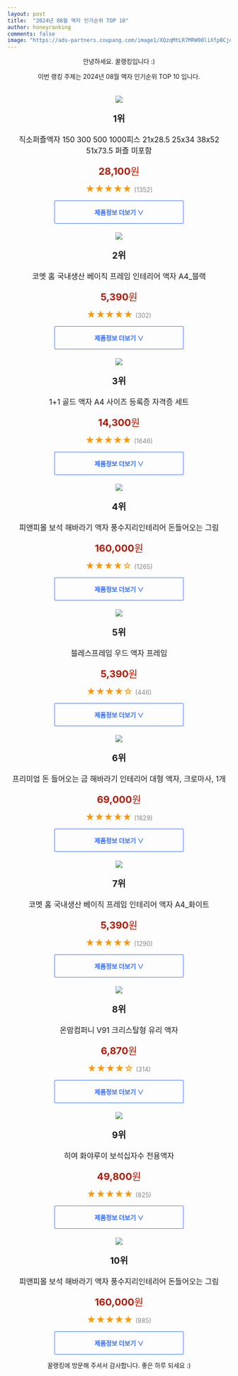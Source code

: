 ```yaml
---
layout: post
title:  "2024년 08월 액자 인기순위 TOP 10"
author: honeyranking
comments: false
image: "https://ads-partners.coupang.com/image1/XQzqMtLR7MRW90liXfpBCjof9gKKavxMfvjofDgVsKK8Ms1GDoGQlYQ0K_5W-ZYZGnTz2NYp0Q2WgmC96bemHkf0UOwDAqRYjBbvdiC_6twq_O28-F-Np-7-0bBTYiBjID2bl0N2i16rJEO-Ta-vxiuVQVlbrYmPIoCYEtgkkQjnK2bRrsuPdFUFBWpDs9U87-xolMEpVvwIqsHl6uKs2mafRHn_eTg8isJIyQ2432lLE30OHxGZvgEUwynMHRlKyFp9ruk2aWjQmX0H__uGwj6L8om8jByXLTSnc_s0pePWTO6T7zZrPDpbznsrkZc="
---
```

<p style="text-align: center;">안녕하세요. 꿀랭킹입니다 :)</p>
<p style="text-align: center;">이번 랭킹 주제는 2024년 08월 액자 인기순위 TOP 10 입니다.</p><center><img src="https://ads-partners.coupang.com/image1/XQzqMtLR7MRW90liXfpBCjof9gKKavxMfvjofDgVsKK8Ms1GDoGQlYQ0K_5W-ZYZGnTz2NYp0Q2WgmC96bemHkf0UOwDAqRYjBbvdiC_6twq_O28-F-Np-7-0bBTYiBjID2bl0N2i16rJEO-Ta-vxiuVQVlbrYmPIoCYEtgkkQjnK2bRrsuPdFUFBWpDs9U87-xolMEpVvwIqsHl6uKs2mafRHn_eTg8isJIyQ2432lLE30OHxGZvgEUwynMHRlKyFp9ruk2aWjQmX0H__uGwj6L8om8jByXLTSnc_s0pePWTO6T7zZrPDpbznsrkZc=" style="margin-top:20px" /></center><p style="text-align: center; font-size: 20px"><b>1위</b></p><p style="text-align: center; font-size: 17px">직소퍼즐액자 150 300 500 1000피스 21x28.5 25x34 38x52 51x73.5 퍼즐 미포함</p><p style="text-align: center;"><span style="color: #b61800; font-size: 22px;"><b>28,100</b>원</span></p><p style="text-align: center;"><span style="color: #ff9600; font-size: 20px;">★★★★★ </span><span style="color: #878787;">(1352)</span></p><center><a href="https://link.coupang.com/re/AFFSDP?lptag=AF3899140&subid=honeyrank&pageKey=6357592975&itemId=13405706357&vendorItemId=80660411959&traceid=V0-153-6d7c578f81bca9d3&clickBeacon=d7c4f1c0-5aba-11ef-a08a-4c954bd70062%7E3&requestid=20240815130000191022450798&token=31850C%7CMIXED"><div style="font-size: 14px; display: inline-block; padding: 15px 90px; color: #346aff; border-radius: 2px; border: 1px solid #346aff; cursor: pointer;"><b>제품정보 더보기 &or;</b></div></a></center><center><img src="https://ads-partners.coupang.com/image1/rLabHQm7xwkysVLyrNwZx0GQUaVCGDcwiMQqzz4r-X6ipSULPeJ9i-wKeBgUEBCJvldb5SzlLlOzwurRxhV4MyFlb2l49_voou-G6e6MEhNbRHJWxlb_xjnrqYk0nFJIRdyzxKkl-SiAX88Z3FsOoboOU7ei5fpc7riU9sqWRFCCORuew8OG6Iyr1-FYDzqTFOy6OeHI-g3h2Jj4d5kB2_WPhF6fS7_0--dX0qzGGqAUcGBMOQp2kmDnXjO6gQajWjgSAfpmGz6FDG8egbL5_fJgOqz0Yg6nGns=" style="margin-top:20px" /></center><p style="text-align: center; font-size: 20px"><b>2위</b></p><p style="text-align: center; font-size: 17px">코멧 홈 국내생산 베이직 프레임 인테리어 액자 A4_블랙</p><p style="text-align: center;"><span style="color: #b61800; font-size: 22px;"><b>5,390</b>원</span></p><p style="text-align: center;"><span style="color: #ff9600; font-size: 20px;">★★★★★ </span><span style="color: #878787;">(302)</span></p><center><a href="https://link.coupang.com/re/AFFSDP?lptag=AF3899140&subid=honeyrank&pageKey=7457976329&itemId=19432592369&vendorItemId=86543809822&traceid=V0-153-ac456a4c992c1b7f&requestid=20240815130000191022450798&token=31850C%7CMIXED"><div style="font-size: 14px; display: inline-block; padding: 15px 90px; color: #346aff; border-radius: 2px; border: 1px solid #346aff; cursor: pointer;"><b>제품정보 더보기 &or;</b></div></a></center><center><img src="https://ads-partners.coupang.com/image1/l1rvPJgombbdnBtjlzJD5PKNmjEKOynahu8Uiw8KeFiRLPlwz4wL14Rp2RlNl9xuq-Ee4-Fiy1YKRAOVnVo1ERUxHF-UnIl5_NafK6akE3soWVqjHDSy1srX2LFNktFSwnRPdub60_NVL0SRXilyaCd3roJm_OA7-lXCgiXDsRa23xv4tYMFk6Q4cfBEw7Rm5Lq-d10UY1J5GOueZDFvSgTn9qPhRFSWTtmb9O0j3a3QEvNNfT9UCoAJ_QUaXpqAsoqSUik2ljI8YFBvzgWej87Rw3pMt5YdM1nIumzXKA5h2jjxI3Zy6F8=" style="margin-top:20px" /></center><p style="text-align: center; font-size: 20px"><b>3위</b></p><p style="text-align: center; font-size: 17px">1+1 골드 액자 A4 사이즈 등록증 자격증 세트</p><p style="text-align: center;"><span style="color: #b61800; font-size: 22px;"><b>14,300</b>원</span></p><p style="text-align: center;"><span style="color: #ff9600; font-size: 20px;">★★★★★ </span><span style="color: #878787;">(1646)</span></p><center><a href="https://link.coupang.com/re/AFFSDP?lptag=AF3899140&subid=honeyrank&pageKey=7381109253&itemId=19062322431&vendorItemId=86577100624&traceid=V0-153-e0246c068435735b&requestid=20240815130000191022450798&token=31850C%7CMIXED"><div style="font-size: 14px; display: inline-block; padding: 15px 90px; color: #346aff; border-radius: 2px; border: 1px solid #346aff; cursor: pointer;"><b>제품정보 더보기 &or;</b></div></a></center><center><img src="https://ads-partners.coupang.com/image1/t7MepJfnSCVGjXRqtycd0EYDBLAM9IN6uwKfriS9nS07lz75NcLnLV72zgdaZYomrMCgc9-uIGLoP6rai2eh0dgZxh9ixwiGr2mepiyrah5_e9SN2n4N12hO5sBvTQyTQ4RiFpSUophEiGyDeB-b1BY4a82KdB1JMVC6PiAiccOVFPWXZZ62TgkBfG2-nymyX1y5wspsQBNS_kI8JBX4GzcWAmplTlY0JamQy3VkrNCPoCQxvd5wZcsduy0_qUfJjBMaWoY37Sz_ETht6xkyc2fqGUVePXD_EYxvho9PTkmKYcUQVsPJDhAs8iHNV8U=" style="margin-top:20px" /></center><p style="text-align: center; font-size: 20px"><b>4위</b></p><p style="text-align: center; font-size: 17px">피앤피몰 보석 해바라기 액자 풍수지리인테리어 돈들어오는 그림</p><p style="text-align: center;"><span style="color: #b61800; font-size: 22px;"><b>160,000</b>원</span></p><p style="text-align: center;"><span style="color: #ff9600; font-size: 20px;">★★★★☆ </span><span style="color: #878787;">(1265)</span></p><center><a href="https://link.coupang.com/re/AFFSDP?lptag=AF3899140&subid=honeyrank&pageKey=4977334505&itemId=7683694925&vendorItemId=78967748133&traceid=V0-153-837777d98160e64a&clickBeacon=d7c518d0-5aba-11ef-9f47-ebcb249aecd5%7E3&requestid=20240815130000191022450798&token=31850C%7CMIXED"><div style="font-size: 14px; display: inline-block; padding: 15px 90px; color: #346aff; border-radius: 2px; border: 1px solid #346aff; cursor: pointer;"><b>제품정보 더보기 &or;</b></div></a></center><center><img src="https://ads-partners.coupang.com/image1/GnHE6mlJBkMk9HGHGjKbJ4gD6E9WLpq-RKgbjEKk7FIdIKv8dXWtLuB5vFIcOVghQqflJhfE-d-xu9Nb6gSmJFmIYIIgoLYIfM9Ml9w2sVqkjlXc0b4NEmB3i_aCPoHROTPP1jh9KyoJL7shraxGDLCo1mBa0rW_IbRIjdABuO3EEVJm6exBTTHk2wW1QB6-a-HKIKafqLe4JmxHimOkoV-r5mBXWWAcxTNwhHo1IH9h8GPZONeEFrcoXCVo15JEn8J7T3OoHbCLWRZ0QfL1EnmJ6cK7JGJRdqZ4" style="margin-top:20px" /></center><p style="text-align: center; font-size: 20px"><b>5위</b></p><p style="text-align: center; font-size: 17px">블레스프레임 우드 액자 프레임</p><p style="text-align: center;"><span style="color: #b61800; font-size: 22px;"><b>5,390</b>원</span></p><p style="text-align: center;"><span style="color: #ff9600; font-size: 20px;">★★★★☆ </span><span style="color: #878787;">(446)</span></p><center><a href="https://link.coupang.com/re/AFFSDP?lptag=AF3899140&subid=honeyrank&pageKey=5071290370&itemId=6862954627&vendorItemId=74155549978&traceid=V0-153-96843847aaa6ac5e&requestid=20240815130000191022450798&token=31850C%7CMIXED"><div style="font-size: 14px; display: inline-block; padding: 15px 90px; color: #346aff; border-radius: 2px; border: 1px solid #346aff; cursor: pointer;"><b>제품정보 더보기 &or;</b></div></a></center><center><img src="https://ads-partners.coupang.com/image1/2b_S5V8oY1EDgj_O2dHNs-HgjPXHPw9Jn6LVNlr5M_ASpSICyO-rGgMcxghpqTGRyQLeCi8Nf50iQnuiFYu4UdH2lpt_TIiiIT2iPybj1fMk3HPgYxZRAp5ss9XPvVGqFIRdWVruRwnfY-t4Ow02iUGsKrgg1oep_6zHrOc678npt9Dw7sEYYHYdg1EoMUfy15gNBqUmTzLwwULNkTwQOa3fOkRKsDmfM42Vppsv7l93Pfw2hriCK7NSt-RKq5MYVhfBpfAaIiGUJwEkj7wTEYi-sMv3kkOu1t3mx9LFd9yWVJiamNJzRVYtT-OnkA==" style="margin-top:20px" /></center><p style="text-align: center; font-size: 20px"><b>6위</b></p><p style="text-align: center; font-size: 17px">프리미엄 돈 들어오는 금 해바라기 인테리어 대형 액자, 크로마사, 1개</p><p style="text-align: center;"><span style="color: #b61800; font-size: 22px;"><b>69,000</b>원</span></p><p style="text-align: center;"><span style="color: #ff9600; font-size: 20px;">★★★★★ </span><span style="color: #878787;">(1829)</span></p><center><a href="https://link.coupang.com/re/AFFSDP?lptag=AF3899140&subid=honeyrank&pageKey=7749160919&itemId=20868441654&vendorItemId=89100028050&traceid=V0-153-270c8b6123eee743&clickBeacon=d7c518d0-5aba-11ef-a0cc-97b0eeeff308%7E3&requestid=20240815130000191022450798&token=31850C%7CMIXED"><div style="font-size: 14px; display: inline-block; padding: 15px 90px; color: #346aff; border-radius: 2px; border: 1px solid #346aff; cursor: pointer;"><b>제품정보 더보기 &or;</b></div></a></center><center><img src="https://ads-partners.coupang.com/image1/FPpvuqftde4eiH9KFDFVN1MFVlNjwkuGdv-XDhKyn1IXqqDpnfOSDn7zwUqSEOXfiWzRuYW1cLojbOxGstHg8b3zdHLI_GwwubX8b51grDV08lYukphQw6J2AqZQ5VPAvyyc7Zs4SEedWhk_q0S135DCLJpUZYVe8TDTCb730Jkt-zVO9BXlMh4n0-gmPsRw8wnwoWsR3dC6Dn_dfgWjI6NPtbuCekMvVdsYC8yDk9a5H_VmzfTzipub4wKktwKbuZ027jUIye108-bGypegm3iHZQmeDMHQsUM=" style="margin-top:20px" /></center><p style="text-align: center; font-size: 20px"><b>7위</b></p><p style="text-align: center; font-size: 17px">코멧 홈 국내생산 베이직 프레임 인테리어 액자 A4_화이트</p><p style="text-align: center;"><span style="color: #b61800; font-size: 22px;"><b>5,390</b>원</span></p><p style="text-align: center;"><span style="color: #ff9600; font-size: 20px;">★★★★★ </span><span style="color: #878787;">(1290)</span></p><center><a href="https://link.coupang.com/re/AFFSDP?lptag=AF3899140&subid=honeyrank&pageKey=7457976329&itemId=19432592375&vendorItemId=86543809838&traceid=V0-153-ac456a4c992c1b7f&requestid=20240815130000191022450798&token=31850C%7CMIXED"><div style="font-size: 14px; display: inline-block; padding: 15px 90px; color: #346aff; border-radius: 2px; border: 1px solid #346aff; cursor: pointer;"><b>제품정보 더보기 &or;</b></div></a></center><center><img src="https://ads-partners.coupang.com/image1/Va1QNYu-OkuAdA4KVar9YA2QPbrBENaCJiE1l3m-Y8oCG0nJqj2qx_wPIzUSGH0eq_AdzRLJeqbEGYOKunb4iz_MXnOw2kyEv5C8aLDJzUQJx2X_dDn2nrUVzQsQ55YH27sC0YhUyW4y878NIr4Cpeuoi1tntIyEnoeKYg2i5s0F_W0swxLTgcahOqhW1PhRErxf3DVin4x0iagF18iu45wwxv7Qkc52y67OqPpQUfvlDky-oBQ7iqQNSxra2zsJ1szel5O56i348ncKdgNViXywngB5rjsYXhs=" style="margin-top:20px" /></center><p style="text-align: center; font-size: 20px"><b>8위</b></p><p style="text-align: center; font-size: 17px">온맘컴퍼니 V91 크리스탈형 유리 액자</p><p style="text-align: center;"><span style="color: #b61800; font-size: 22px;"><b>6,870</b>원</span></p><p style="text-align: center;"><span style="color: #ff9600; font-size: 20px;">★★★★☆ </span><span style="color: #878787;">(314)</span></p><center><a href="https://link.coupang.com/re/AFFSDP?lptag=AF3899140&subid=honeyrank&pageKey=1744651479&itemId=2970632498&vendorItemId=70959052063&traceid=V0-153-e69d55ee70f9c3e3&requestid=20240815130000191022450798&token=31850C%7CMIXED"><div style="font-size: 14px; display: inline-block; padding: 15px 90px; color: #346aff; border-radius: 2px; border: 1px solid #346aff; cursor: pointer;"><b>제품정보 더보기 &or;</b></div></a></center><center><img src="https://ads-partners.coupang.com/image1/9sY8-EE_F-yCoGCY9unYidmgrQrX1h8hIRIFLx-bPHFZ2mt1nQpj4oKv3mITujf7BIbUtzg0FYH5J8uj9Gppvfj-QHmE3i-epgRkev7qiTN25WtW_zasSzEqlA2_UZhOqfKAthf58d0Yb38Y27u7Jogj1-bF1DQ20ywvyqnmU3y2nLsmOTi1-6zaPW8kGBC9jZLAfTucg77FzsaeEZLI8FFCKN-Am7ECridey-DIERS2EalVo57qTJ4xaRp6geOW2XskRYU0ugFKwOYVGuXUzjIwwWNqIfbipZXIO5I60tnfITE1kLaP8dK_hw==" style="margin-top:20px" /></center><p style="text-align: center; font-size: 20px"><b>9위</b></p><p style="text-align: center; font-size: 17px">히여 화야루이 보석십자수 전용액자</p><p style="text-align: center;"><span style="color: #b61800; font-size: 22px;"><b>49,800</b>원</span></p><p style="text-align: center;"><span style="color: #ff9600; font-size: 20px;">★★★★★ </span><span style="color: #878787;">(825)</span></p><center><a href="https://link.coupang.com/re/AFFSDP?lptag=AF3899140&subid=honeyrank&pageKey=4559103374&itemId=5549932534&vendorItemId=72849346508&traceid=V0-153-ddd0837049cacf57&requestid=20240815130000191022450798&token=31850C%7CMIXED"><div style="font-size: 14px; display: inline-block; padding: 15px 90px; color: #346aff; border-radius: 2px; border: 1px solid #346aff; cursor: pointer;"><b>제품정보 더보기 &or;</b></div></a></center><center><img src="https://ads-partners.coupang.com/image1/YCU8EuT_VS6MMMNoYNVAmk_aEocsghQ0bnGf1HseAERouFNJB7MihfuMQQacds3xSWsQV-4Z5KznQGjQFMRTx6YAdwiyAH5SUoFeqsRjt29ouAq_aSjPFfv4sWLZl7Fb-86RXNumSaKk8fV6vVOzpJbTazwepQ6wxnaF53DQnAcRNl6iW0_Zor86ZOZLvZkNKyRcQt-2TbOQ58UcL1loXewzhVVr2jv8Yld_-NAp8DNlUIuzvwh2OWPEVwoM-lX1pznTMYvFvViAUUrkPDLp7vCJzj4YXlZNs5TMMIR6jdACv9I2WLklNHxK1SqGSjM=" style="margin-top:20px" /></center><p style="text-align: center; font-size: 20px"><b>10위</b></p><p style="text-align: center; font-size: 17px">피앤피몰 보석 해바라기 액자 풍수지리인테리어 돈들어오는 그림</p><p style="text-align: center;"><span style="color: #b61800; font-size: 22px;"><b>160,000</b>원</span></p><p style="text-align: center;"><span style="color: #ff9600; font-size: 20px;">★★★★★ </span><span style="color: #878787;">(885)</span></p><center><a href="https://link.coupang.com/re/AFFSDP?lptag=AF3899140&subid=honeyrank&pageKey=4977334505&itemId=7683694906&vendorItemId=78967748150&traceid=V0-153-837777d98160e64a&clickBeacon=d7c518d0-5aba-11ef-8adb-ce64f7d8d90a%7E3&requestid=20240815130000191022450798&token=31850C%7CMIXED"><div style="font-size: 14px; display: inline-block; padding: 15px 90px; color: #346aff; border-radius: 2px; border: 1px solid #346aff; cursor: pointer;"><b>제품정보 더보기 &or;</b></div></a></center><p style="text-align: center;">꿀랭킹에 방문해 주셔서 감사합니다. 좋은 하루 되세요 :)</p>